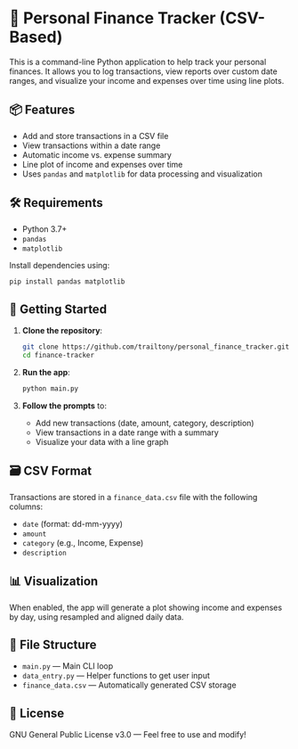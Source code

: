 
# 🧾 Personal Finance Tracker (CSV-Based)

This is a command-line Python application to help track your personal finances. It allows you to log transactions, view reports over custom date ranges, and visualize your income and expenses over time using line plots.

## 📦 Features

- Add and store transactions in a CSV file
- View transactions within a date range
- Automatic income vs. expense summary
- Line plot of income and expenses over time
- Uses `pandas` and `matplotlib` for data processing and visualization

## 🛠️ Requirements

- Python 3.7+
- `pandas`
- `matplotlib`

Install dependencies using:

```bash
pip install pandas matplotlib
```

## 🚀 Getting Started

1. **Clone the repository**:
   ```bash
   git clone https://github.com/trailtony/personal_finance_tracker.git
   cd finance-tracker
   ```

2. **Run the app**:
   ```bash
   python main.py
   ```

3. **Follow the prompts** to:
   - Add new transactions (date, amount, category, description)
   - View transactions in a date range with a summary
   - Visualize your data with a line graph

## 🗃️ CSV Format

Transactions are stored in a `finance_data.csv` file with the following columns:

- `date` (format: dd-mm-yyyy)
- `amount`
- `category` (e.g., Income, Expense)
- `description`

## 📊 Visualization

When enabled, the app will generate a plot showing income and expenses by day, using resampled and aligned daily data.

## 📝 File Structure

- `main.py` — Main CLI loop
- `data_entry.py` — Helper functions to get user input
- `finance_data.csv` — Automatically generated CSV storage

## 📄 License

GNU General Public License v3.0 — Feel free to use and modify!